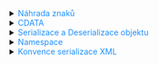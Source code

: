 <details>
<summary><span style="color:#1E90FF;">Náhrada znaků</span></summary>

Základní znaky:

- `<` (levá ostrá závorka)

    `&lt;`
- `>` (pravá ostrá závorka)

    `&gt;`
- `&` (ampersand)

    `&amp;`
- `'` (apostrof)

    `&apos;`
- `"` (uvozovky)

    `&quot;`

Znaky s diakritikou:

- Á

  `&Aacute;`

- á

  `&aacute;`

- Č

  `&Ccaron;`

- č

  `&ccaron;`

> [!NOTE]
> Stejným způsobem lze následně nahradit i další znaky s diakritikou.
>
> s prefixem `caron` (uvozovky) nebo `acute` (čárka nad písmenem).
</details>

<details>
<summary><span style="color:#1E90FF;">CDATA</span></summary>

CDATA (Character Data) je způsob, jak vložit data do XML souboru, která by jinak byla interpretována jako XML.

```xml
<exampleOfACDATA>
  <![CDATA[
    Protože se jedná o sekci CDATA
    mohu použít všechny druhy vyhrazených znaků jako:
    > < „ &
    nebo psát věci jako:
    <foo></bar>
    a dokument je stále dobře zformátovaný!
]]>
</exampleOfACDATA>
```
</details>

<details>
<summary><span style="color:#1E90FF;">Serializace a Deserializace objektu</span></summary>

### Serializace

Proces, kdy se objekt převede na XML soubor.

```csharp
public string SerializeObject(MyObject myObject)
{
    var serializer = new XmlSerializer(typeof(MyObject));
    using (var stringWriter = new StringWriter())
    {
        serializer.Serialize(stringWriter, myObject);
        return stringWriter.ToString();
    }
}
```

### Deserializace

Proces, kdy se XML soubor převede zpět na objekt.

```csharp
public MyObject DeserializeObject(string xml)
{
    var serializer = new XmlSerializer(typeof(MyObject));
    using (var stringReader = new StringReader(xml))
    {
        return (MyObject)serializer.Deserialize(stringReader);
    }
}
```
</details>

<details>
<summary><span style="color:#1E90FF;">Namespace</span></summary>

Způsob jak zabránit konfliktu jmen v XML souborech.

> [!NOTE]
> Poznáme podle klíčového slova **`xmlns`** u atributu.

> [!WARNING]
> Pokud je namespace použit, musí se uvést i při zpracování souboru.

> [!NOTE]
> URL namespace v XML dokumentu nemusí být skutečná existující URL adresa.
>
> Je to pouze jedinečný identifikátor, který se používá k rozlišení názvů elementů a atributů v XML dokumentu.
>
> Tento identifikátor je často ve formě URL pro snadnou identifikaci a jedinečnost, ale nemusí to být nutně platná URL adresa, kterou byste mohli otevřít v prohlížeči.
>
> Například:
> ```xml
> <?xml version="1.0" encoding="utf-16"?>
> <p:Person xmlns:xsi="http://www.w3.org/2001/XMLSchema-instance" xmlns:xsd="http://www.w3.org/2001/XMLSchema" xmlns:p="test">
>     <p:FirstName>John</p:FirstName>
>     <p:LastName>Doe</p:LastName>
>     <p:Age>30</p:Age>
> </p:Person>
> ```
>
> ```csharp
> XmlSerializer s = new XmlSerializer(person.GetType());
> StringBuilder sb = new StringBuilder();
> using (StringWriter writer = new StringWriter(sb))
> {
>     XmlSerializerNamespaces ns = new XmlSerializerNamespaces();
>     ns.Add("p", "test");
>     s.Serialize(writer, person, ns);
> }
> ```

### XML soubor bez namespace

```xml
<person>
    <name>John Doe</name>
    <age>30</age>
</person>
```

> [!WARNING]
> Vlastnosti na objektu **nesmí mít atribut `XmlElement` s namespace**.

```csharp
XmlSerializer s = new XmlSerializer(person.GetType());
XmlSerializerNamespaces ns = new XmlSerializerNamespaces();
ns.Add("", "");
StringBuilder sb = new StringBuilder();
using (StringWriter writer = new StringWriter(sb))
{
    s.Serialize(writer, person, ns);
}
```

> [!NOTE]
> Řešením jak odebrat namespace úplně všude a nebere v potaz atributy `XmlElement` s namespace.
>
> ```csharp
> XDocument document = XDocument.Parse(dataOutput);
> if (document.Root == null) return;
> foreach (var element in document.Root.DescendantsAndSelf())
> {
>     element.Name = element.Name.LocalName;
>     element.ReplaceAttributes(element.Attributes()
>            .Where(x => !x.IsNamespaceDeclaration)
>            .Select(x => new XAttribute(x.Name.LocalName, x.Value)));
> }
> dataOutput = document.ToString();
> ```
>
> Pro více info <a href="https://stackoverflow.com/questions/10438284/how-to-strip-namespaces-from-xml-document">zde</a>.

### XML soubor s namespace

Příklad 1:

```xml
<?xml version="1.0" encoding="utf-16"?>
<Person xmlns:xsi="http://www.w3.org/2001/XMLSchema-instance" xmlns:xsd="http://www.w3.org/2001/XMLSchema">
    <FirstName>John</FirstName>
    <LastName>Doe</LastName>
    <Age>30</Age>
</Person>
```

```csharp
XmlSerializer s = new XmlSerializer(person.GetType());
StringBuilder sb = new StringBuilder();
using (StringWriter writer = new StringWriter(sb))
{
    s.Serialize(writer, person);
}
```
Příklad 2:

```xml
<?xml version="1.0" encoding="utf-16"?>
<p:Person xmlns:xsi="http://www.w3.org/2001/XMLSchema-instance" xmlns:xsd="http://www.w3.org/2001/XMLSchema" xmlns:p="http://www.example.com">
    <p:FirstName>John</p:FirstName>
    <p:LastName>Doe</p:LastName>
    <p:Age>30</p:Age>
</p:Person>
```

```csharp
XmlSerializer s = new XmlSerializer(person.GetType());
StringBuilder sb = new StringBuilder();
using (StringWriter writer = new StringWriter(sb))
{
    XmlSerializerNamespaces ns = new XmlSerializerNamespaces();
    ns.Add("p", "http://www.example.com");
    s.Serialize(writer, person, ns);
}
```
> [!NOTE]
> V tomto kódu "p" je prefix pro namespace a "http://www.example.com" je URL namespace.
</details>

<details>
<summary><span style="color:#1E90FF;">Konvence serializace XML</span></summary>

Umožňuje přizpůsobit jak se třídy a vlastnosti serializují do XML.

### Kořenový element

Označí třídu, která se má serializovat jako kořenový element

Pojmenuje kořenový element.

```csharp
[XmlRoot("MyClass")]
public class MyClass
{
    // ...
}
```

### Ignorovat vlastnosti

Označuje vlastnosti, která se nemají serializovat.

```csharp
[XmlIgnore]
public string MyProperty { get; set; }
```

### Povolit jmenné prostory

Označuje, že se mají jmenné prostory serializovat jako atributy.

```csharp
[XmlNamespaceDeclarations]
public class MyClass
{
    // ...
}
```

### Povolit/Zakázat přes metodu

ShouldSerialize{PropertyName} je metoda, která se volá při serializaci objektu.

Tato metoda se používá k rozhodnutí, zda se daná vlastnost má serializovat.

- Pokud metoda vrátí `true`

  vlastnost `{PropertyName}` se serializuje

- Pokud metoda vrátí `false`

  vlastnost `{PropertyName}` se neserializuje

```csharp
public bool ShouldSerializeMyProperty()
{
    // logika rozhodnutí zda serializovat MyProperty
}
```

### Povolit/Zakázat přes vlastnost bool

`{PropertyName}Specified` je vlastnost typu `bool`, která se používá k rozhodnutí, zda se má vlastnost serializovat.

Toto je alternativa k `ShouldSerialize{PropertyName}`.

- `{PropertyName}Specified` pokud je `true`

  vlastnost `{PropertyName}` se serializuje

- `{PropertyName}Specified` pokud je `false`

  vlastnost `{PropertyName}` se neserializuje

```csharp
public bool MyPropertySpecified { get; set; }
```

### Pojmenování kolekce a položek v kolekci

Používá se k pojmenování kolekce a položek v kolekci.

```csharp
[XmlArray("MyCollection"), XmlArrayItem("Item")]
public List<string> MyProperty { get; set; }
```

### Xml element ➡ xml atribut

Vlastnost, ktera se serializují jako "XML atribut" místo jako "XML element".

```csharp
[XmlAttribute]
public string MyProperty { get; set; }
```

### Xml element ➡ textový obsah

Označuje vlastnosti, která má serializovat jako obsah XML elementu.

> To znamená, že vlastnost se serializuje jako textový obsah XML elementu, nikoli jako samostatný element.

```csharp
[XmlText]
public string MyProperty { get; set; }
```

### Enum ➡ xml element

Označuje výčtový typ, který se má serializovat jako XML element.

```csharp
public enum MyEnum
{
    [XmlEnum("Value1")]
    Value1,
    [XmlEnum("Value2")]
    Value2
}
```

### Třída ➡ xml element

Označí třídu, která se má serializovat jako XML element.

```csharp
[XmlType("MyClass")]
public class MyClass
{
    // ...
}
```

### Třída ze které se dědí ➡ xml element

Označuje třídy, které se mají serializovat jako potomky rodičovské třídy.

> To znamená, že pokud máte třídu `MyBaseClass` a od ní odvozenou třídu `MyDerivedClass`, musíte označit `MyBaseClass` pomocí `XmlIncludeAttribute`.

```csharp
[XmlInclude(typeof(MyDerivedClass))]
public class MyBaseClass
{
    // ...
}

public class MyDerivedClass : MyBaseClass
{
    // ...
}
```

### Libovolný xml element

Označuje vlastnost, která může obsahovat libovolný XML element.

> [!WARNING]
> Musí být typu `XmlElement[]`, nebo `XmlElement`

```csharp
[XmlAnyElement]
public XmlElement[] MyProperty { get; set; }
```

### Libovolný xml atribut

Označuje vlastnost, která může obsahovat libovolný XML atribut.

> [!WARNING]
> Musí být typu `XmlAttribute[]`, nebo `XmlAttribute`

```csharp
[XmlAnyAttribute]
public XmlAttribute[] MyProperty { get; set; }
```
</details>